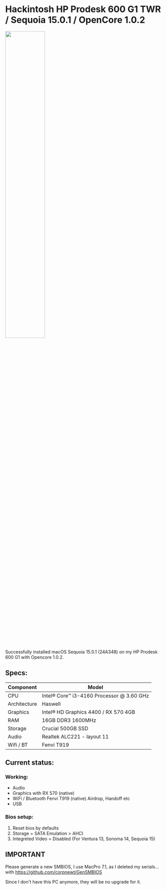 # Hackintosh HP Prodesk 600 G1 TWR / Sequoia 15.0.1 / OpenCore 1.0.2

<img src="[https://github.com/Marcoun57/Hackintosh-HP-Prodesk-600-G1/blob/main/Prodesk%20picture.jpg]" width=50% height=50%>

Successfully installed macOS Sequoia 15.0.1 (24A348) on my HP Prodesk 600 G1 with Opencore 1.0.2.

## Specs:

| Component  | Model |
| ------------- | ------------- |
| CPU  | Intel® Core™ i3-4160 Processor @ 3.60 GHz  |
| Architecture  | Haswell  |
| Graphics  | Intel® HD Graphics 4400 / RX 570 4GB  |
| RAM  | 16GB DDR3 1600MHz  |
| Storage  | Crucial 500GB SSD  |
| Audio  | Realtek ALC221 - layout 11  |
| Wifi / BT  | Fenvi T919  |


## Current status:

### Working:

- Audio
- Graphics with RX 570 (native)
- WiFi / Bluetooth Fenvi T919 (native) Airdrop, Handoff etc
- USB

### Bios setup:

1. Reset bios by defaults
2. Storage = SATA Emulation > AHCI
3. Integreted Video = Disabled (For Ventura 13, Sonoma 14, Sequoia 15)



## IMPORTANT

Please generate a new SMBIOS, I use MacPro 7.1, as I deleted my serials... with https://github.com/corpnewt/GenSMBIOS

Since I don't have this PC anymore, they will be no upgrade for it.
